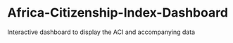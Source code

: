 # Africa-Citizenship-Index-Dashboard
Interactive dashboard to display the ACI and accompanying data
